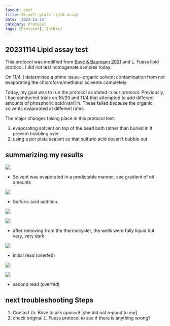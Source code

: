 ```yaml
---
layout: post
title: 96-well plate lipid assay
date: '2023-11-14'
category: Protocol
tags: [Protocol],[IntBio]
---
```


## 20231114 Lipid assay test

This protocol was modified from [Bove & Baumann 2021](https://www.protocols.io/view/coral-lipid-assay-for-96-well-plates-q26g789pqlwz/v1) and L. Fuess lipid protocol. I did not test homogenate samples today.

On 11/4, I determined a prime issue--organic solvent contamination from not evaporating the chloroform/methanol solvents completely.

Today, my goal was to run the protocol as stated in our protocol. Previously, I had conducted trials on 10/20 and 11/4 that attempted to add different amounts of phosphoric acid/vanillin. These failed because the organic solvents evaporated at different rates.

The major changes taking place in this protocol test:
1. evaporating solvent on top of the bead bath rather than buried in it prevent bubbling over
2. using a pcr plate sealant so that sulfuric acid doesn't bubble out

## summarizing my results

![](https://github.com/laurenzane/Zane_Putnam_Lab_Notebook/blob/master/images/lipid-trial-20231114/1-standards.jpg)

* Solvent was evaporated in a predictable manner, see gradient of oil amounts

![](https://github.com/laurenzane/Zane_Putnam_Lab_Notebook/blob/master/images/lipid-trial-20231114/2-sulfuric-acid-addition.jpg)

* Sulfuric acid addition.

![](https://github.com/laurenzane/Zane_Putnam_Lab_Notebook/blob/master/images/lipid-trial-20231114/3-sulfuric-acid-incubation.jpg)

![](https://github.com/laurenzane/Zane_Putnam_Lab_Notebook/blob/master/images/lipid-trial-20231114/4-96-well-initial.jpg)

* after removing from the thermocycler, the wells were fully liquid but very, very dark.

![](https://github.com/laurenzane/Zane_Putnam_Lab_Notebook/blob/master/images/lipid-trial-20231114/5-initial-values.jpg)

* initial read (overfed)

![](https://github.com/laurenzane/Zane_Putnam_Lab_Notebook/blob/master/images/lipid-trial-20231114/6-phosphoric-acid-addition.jpg)

![](https://github.com/laurenzane/Zane_Putnam_Lab_Notebook/blob/master/images/lipid-trial-20231114/7-second-read-values.jpg)

* second read (overfed)
## next troubleshooting Steps

1. Contact Dr. Bove to ask opinion! [she did not repond to me]
2. check original L. Fuess protocol to see if there is anything wrong?
